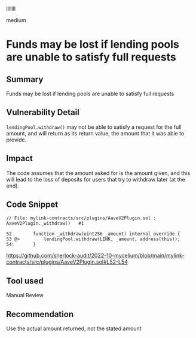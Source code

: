 IllIllI

medium

# Funds may be lost if lending pools are unable to satisfy full requests

## Summary
Funds may be lost if lending pools are unable to satisfy full requests

## Vulnerability Detail
`lendingPool.withdraw()` may not be able to satisfy a request for the full amount, and will return as its return value, the amount that it was able to provide.

## Impact
The code assumes that the amount asked for is the amount given, and this will lead to the loss of deposits for users that try to withdraw later (at the end).

## Code Snippet
```solidity
// File: mylink-contracts/src/plugins/AaveV2Plugin.sol : AaveV2Plugin._withdraw()   #1

52        function _withdraw(uint256 _amount) internal override {
53 @>         lendingPool.withdraw(LINK, _amount, address(this));
54:       }
```
https://github.com/sherlock-audit/2022-10-mycelium/blob/main/mylink-contracts/src/plugins/AaveV2Plugin.sol#L52-L54

## Tool used

Manual Review

## Recommendation
Use the actual amount returned, not the stated amount
